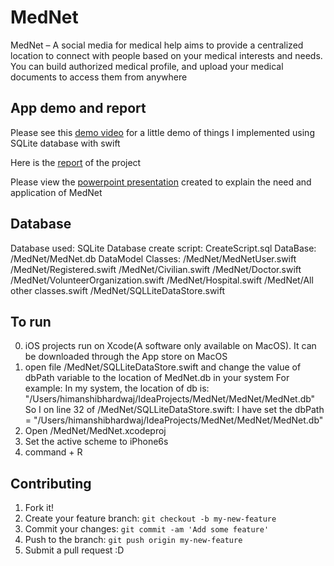 # MedNet

MedNet – A social media for medical help aims to provide a centralized location to connect with people based on your medical interests and needs. You can build authorized medical profile, and upload your medical documents to access them from anywhere

## App demo and report

Please see this [demo video](https://github.com/himi1/MedNet/blob/master/App%20Demo.mov) for a little demo of things I implemented using SQLite database with swift

Here is the [report](https://github.com/himi1/MedNet/blob/master/MedNet_ProjectReport.docx) of the project

Please view the [powerpoint presentation](https://github.com/himi1/MedNet/blob/master/MedNet.pptx) created to explain the need and application of MedNet

## Database

Database used: SQLite
Database create script: CreateScript.sql
DataBase: /MedNet/MedNet.db
DataModel Classes:
    /MedNet/MedNetUser.swift
    /MedNet/Registered.swift
    /MedNet/Civilian.swift
    /MedNet/Doctor.swift
    /MedNet/VolunteerOrganization.swift
    /MedNet/Hospital.swift
    /MedNet/All other classes.swift
    /MedNet/SQLLiteDataStore.swift

## To run

0. iOS projects run on Xcode(A software only available on MacOS). It can be
downloaded through the App store on MacOS
1. open file /MedNet/SQLLiteDataStore.swift and change the value of
dbPath variable to the location of MedNet.db in your system
For example:
In my system, the location of db is:
"/Users/himanshibhardwaj/IdeaProjects/MedNet/MedNet/MedNet.db"
So I on line 32 of /MedNet/SQLLiteDataStore.swift:
I have set the dbPath = "/Users/himanshibhardwaj/IdeaProjects/MedNet/MedNet/MedNet.db"
2. Open /MedNet/MedNet.xcodeproj
3. Set the active scheme to iPhone6s
4. command + R

## Contributing

1. Fork it!
2. Create your feature branch: `git checkout -b my-new-feature`
3. Commit your changes: `git commit -am 'Add some feature'`
4. Push to the branch: `git push origin my-new-feature`
5. Submit a pull request :D
